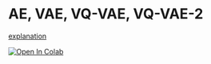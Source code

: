 # AE, VAE, VQ-VAE, VQ-VAE-2

[explanation](https://zhuanlan.zhihu.com/p/388620573) 

[![Open In Colab](https://colab.research.google.com/assets/colab-badge.svg)](https://colab.research.google.com/github/OlaWod/my-machine-learning/blob/master/VAE/vae.ipynb)
